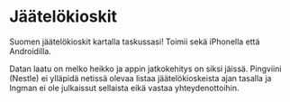 # Jäätelökioskit

Suomen jäätelökioskit kartalla taskussasi!
Toimii sekä iPhonella että Androidilla.

Datan laatu on melko heikko ja appin jatkokehitys on siksi jäissä. Pingviini (Nestle) ei ylläpidä netissä olevaa listaa jäätelökioskeista ajan tasalla ja Ingman ei ole julkaissut sellaista eikä vastaa yhteydenottoihin.

